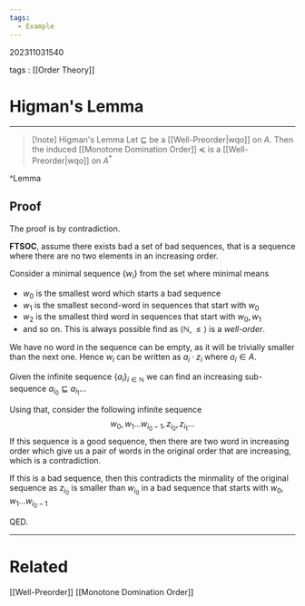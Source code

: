 ```yaml
---
tags:
  - Example
---
```


202311031540

tags : [[Order Theory]]

#  Higman's Lemma
---

>[!note] Higman's Lemma
>Let $\sqsubseteq$ be a [[Well-Preorder|wqo]] on $A$. Then the induced [[Monotone Domination Order]] $\preceq$ is a [[Well-Preorder|wqo]] on $A^*$

^Lemma

## Proof
The proof is by contradiction.

**FTSOC**, assume there exists bad a set of bad sequences, that is a sequence where there are no two elements in an increasing order.

Consider a minimal sequence $\{ w_{i} \}$ from the set where minimal means
- $w_{0}$ is the smallest word which starts a bad sequence
- $w_{1}$ is the smallest second-word in sequences that start with $w_{0}$
- $w_{2}$ is the smallest third word in sequences that start with $w_0, w_1$
- and so on.
This is always possible find as $\langle \mathbb{N}, \leq \rangle$ is a *well-order*.

We have no word in the sequence can be empty, as it will be trivially smaller than the next one. Hence $w_i$ can be written as $a_i\cdot z_i$ where $a_i\in A$.

Given the infinite sequence $\{ a_{i} \}_{i\in \mathbb{N}}$ we can find an increasing sub-sequence $a_{i_0} \sqsubseteq a_{i_{1}}\dots$

Using that, consider the following infinite sequence
$$
w_{0},w_{1}\dots w_{i_{0}-1},z_{i_{0}},z_{i_{1}}\dots
$$
If this sequence is a good sequence, then there are two word in increasing order which give us a pair of words in the original order that are increasing, which is a contradiction.

If this is a bad sequence, then this contradicts the minmality of the original sequence as $z_{i_0}$ is smaller than $w_{i_{0}}$ in a bad sequence that starts with $w_{0},w_{1}\dots w_{i_{0}-1}$

QED.

---
# Related
[[Well-Preorder]]
[[Monotone Domination Order]]